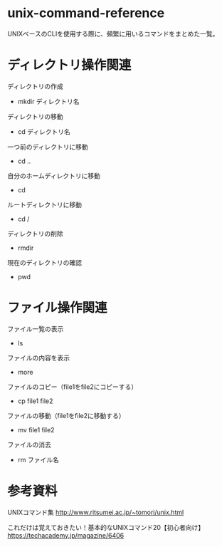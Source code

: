 # unix-command-reference

UNIXベースのCLIを使用する際に、頻繁に用いるコマンドをまとめた一覧。

# ディレクトリ操作関連

ディレクトリの作成

* mkdir ディレクトリ名

ディレクトリの移動

* cd ディレクトリ名

一つ前のディレクトリに移動

* cd ..

自分のホームディレクトリに移動

* cd

ルートディレクトリに移動

* cd /

ディレクトリの削除

* rmdir

現在のディレクトリの確認

* pwd

# ファイル操作関連

ファイル一覧の表示

* ls

ファイルの内容を表示

* more

ファイルのコピー（file1をfile2にコピーする）

* cp file1 file2

ファイルの移動（file1をfile2に移動する）

* mv file1 file2

ファイルの消去

* rm ファイル名

# 参考資料

UNIXコマンド集
http://www.ritsumei.ac.jp/~tomori/unix.html

これだけは覚えておきたい！基本的なUNIXコマンド20【初心者向け】
https://techacademy.jp/magazine/6406